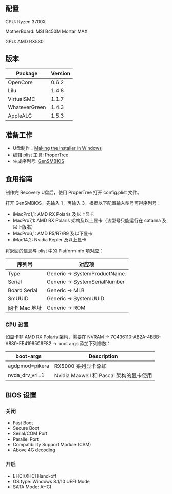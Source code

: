 ## 配置

CPU: Ryzen 3700X

MotherBoard: MSI B450M Mortar MAX

GPU: AMD RX580

## 版本

| Package       | Version |
| ------------- | ------- |
| OpenCore      | 0.6.2   |
| Lilu          | 1.4.8   |
| VirtualSMC    | 1.1.7   |
| WhateverGreen | 1.4.3   |
| AppleALC      | 1.5.3   |

## 准备工作

- U盘制作：[Making the installer in Windows](https://dortania.github.io/OpenCore-Install-Guide/installer-guide/winblows-install.html#downloading-macos-modern)
- 编辑 plist 工具: [ProperTree](https://github.com/corpnewt/ProperTree)
- 生成序列号: [GenSMBIOS](https://github.com/corpnewt/GenSMBIOS)

## 食用指南

制作完 Recovery U盘后，使用 ProperTree 打开 config.plist 文件。

打开 GenSMBIOS，先输入 1，再输入 3，根据以下配置输入型号可得序列号：

-  iMacPro1,1: AMD RX Polaris 及以上显卡
- MacPro7,1: AMD RX Polaris 架构及以上显卡（该型号只能运行在 catalina 及以上版本）
- MacPro6,1: AMD R5/R7/R9 及以下显卡
- iMac14,2: Nvidia Kepler 及以上显卡

将返回的信息与 plist 中的 PlatformInfo 项对应：

| 序列号        | 对应项                        |
| ------------- | ----------------------------- |
| Type          | Generic -> SystemProductName. |
| Serial        | Generic -> SystemSerialNumber |
| Board Serial  | Generic -> MLB                |
| SmUUID        | Generic -> SystemUUID         |
| 网卡 Mac 地址 | Generic -> ROM                |

### GPU 设置

如显卡非 AMD RX Polaris 架构，需要在 NVRAM -> 7C436110-AB2A-4BBB-A880-FE41995C9F82 -> boot args 添加下列参数：

| boot-args      | Description                             |
| -------------- | --------------------------------------- |
| agdpmod=pikera | RX5000 系列显卡添加                     |
| nvda_drv_vrl=1 | Nvidia Maxwell 和 Pascal 架构的显卡使用 |

## BIOS 设置

### 关闭

- Fast Boot
- Secure Boot
- Serial/COM Port
- Parallel Port
- Compatibility Support Module (CSM)
- Above 4G decoding

### 开启

- EHCI/XHCI Hand-off
- OS type: Windows 8.1/10 UEFI Mode
- SATA Mode: AHCI